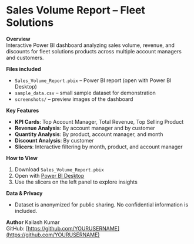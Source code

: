 # Sales Volume Report – Fleet Solutions

**Overview**  
Interactive Power BI dashboard analyzing sales volume, revenue, and discounts for fleet solutions products across multiple account managers and customers.

**Files included**
- `Sales_Volume_Report.pbix` – Power BI report (open with Power BI Desktop)
- `sample_data.csv` – small sample dataset for demonstration
- `screenshots/` – preview images of the dashboard

**Key Features**
- **KPI Cards**: Top Account Manager, Total Revenue, Top Selling Product
- **Revenue Analysis**: By account manager and by customer
- **Quantity Analysis**: By product, account manager, and month
- **Discount Analysis**: By customer
- **Slicers**: Interactive filtering by month, product, and account manager

**How to View**
1. Download `Sales_Volume_Report.pbix`
2. Open with [Power BI Desktop](https://powerbi.microsoft.com/desktop/)
3. Use the slicers on the left panel to explore insights

**Data & Privacy**
- Dataset is anonymized for public sharing. No confidential information is included.

**Author**
Kailash Kumar  
GitHub: [https://github.com/YOURUSERNAME](https://github.com/YOURUSERNAME)
